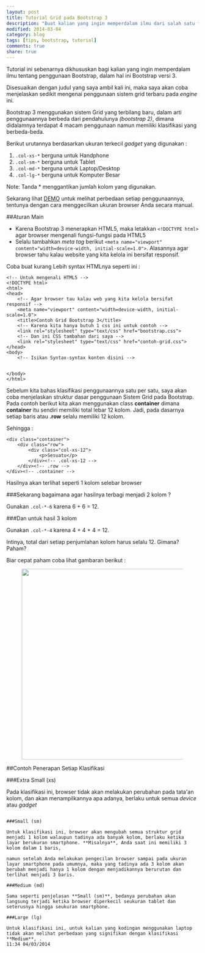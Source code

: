 ```yaml
---
layout: post
title: Tutorial Grid pada Bootstrap 3
description: "Buat kalian yang ingin memperdalam ilmu dari salah satu fungsi dalam bootstrap, dan buat kalian yang sering buat web menggunakan template jadi buatan orang lain."
modified: 2014-03-04
category: blog
tags: [tips, bootstrap, tutorial]
comments: true
share: true
---
```


Tutorial ini sebenarnya dikhususkan bagi kalian yang ingin memperdalam ilmu tentang penggunaan Bootstrap, dalam hal ini Bootstrap versi 3. 

Disesuaikan dengan judul yang saya ambil kali ini, maka saya akan coba menjelaskan sedikit mengenai penggunaan sistem grid terbaru pada *engine* ini.

Bootstrap 3 menggunakan sistem Grid yang terbilang baru, dalam arti penggunaannya berbeda dari pendahulunya *(bootstrap 2)*, dimana  didalamnya terdapat 4 macam penggunaan namun memiliki klasifikasi yang berbeda-beda. 

Berikut urutannya berdasarkan ukuran terkecil *gadget* yang digunakan :

1. `.col-xs-*` berguna untuk Handphone
2. `.col-sm-*` berguna untuk Tablet
3. `.col-md-*` berguna untuk Laptop/Desktop
4. `.col-lg-*` berguna untuk Komputer Besar

Note: Tanda * menggantikan jumlah kolom yang digunakan.

Sekarang lihat [DEMO]() untuk melihat perbedaan setiap penggunaannya, tentunya dengan cara menggecilkan ukuran browser Anda secara manual.

##Aturan Main

- Karena Bootstrap 3 menerapkan HTML5, maka letakkan `<!DOCTYPE html>` agar browser mengenali fungsi-fungsi pada HTML5
- Selalu tambahkan *meta tag* berikut `<meta name="viewport" content="width=device-width, initial-scale=1.0">`. Alasannya agar browser tahu kalau website yang kita kelola ini bersifat responsif.

Coba buat kurang Lebih syntax HTMLnya seperti ini :

	<!-- Untuk mengenali HTML5 -->
	<!DOCTYPE html>
	<html>
	<head>
		<!-- Agar browser tau kalau web yang kita kelola bersifat responsif -->
		<meta name="viewport" content="width=device-width, initial-scale=1.0">
		<title>Contoh Grid Bootstrap 3</title>
		<!-- Karena kita hanya butuh 1 css ini untuk contoh -->
		<link rel="stylesheet" type="text/css" href="bootstrap.css">
		<!-- Dan ini CSS tambahan dari saya -->
		<link rel="stylesheet" type="text/css" href="contoh-grid.css">
	</head>
	<body>
		<!-- Isikan Syntax-syntax konten disini -->


	</body>
	</html>

Sebelum kita bahas klasifikasi penggunaannya satu per satu, saya akan coba menjelaskan struktur dasar penggunaan Sistem Grid pada Bootstrap. Pada contoh berikut kita akan menggunakan class **container** dimana **container** itu sendiri memiliki total lebar 12 kolom. Jadi, pada dasarnya setiap baris atau **.row** selalu memiliki 12 kolom.

Sehingga :

	<div class="container">
		<div class="row">
			<div class="col-xs-12">
				<p>Sesuatu</p>
			</div><!-- .col-xs-12 -->
		</div><!-- .row -->
	</div><!-- .container -->

Hasilnya akan terlihat seperti 1 kolom selebar browser

###Sekarang bagaimana agar hasilnya terbagi menjadi 2 kolom ?

Gunakan `.col-*-6` karena 6 + 6 = 12.

###Dan untuk hasil 3 kolom

Gunakan `.col-*-4` karena 4 + 4 + 4 = 12.

Intinya, total dari setiap penjumlahan kolom harus selalu 12. Gimana? Paham? 

Biar cepat paham coba lihat gambaran berikut :

<figure>
	<center>
		<a href="{{ site.url }}/assets/post/2014-03-01-bootstrap-3-grid-tutorial-1.jpg" target="_blank"> 
			<img src="{{ site.url }}/assets/post/2014-03-01-bootstrap-3-grid-tutorial-1.jpg" width="500px"/>
		</a>
	</center>
</figure>


##Contoh Penerapan Setiap Klasifikasi

###Extra Small (xs)

Pada klasifikasi ini, browser tidak akan melakukan perubahan pada tata'an kolom, dan akan menampilkannya apa adanya, berlaku untuk semua *device* atau *gadget*

```

###Small (sm)

Untuk klasifikasi ini, browser akan mengubah semua struktur grid menjadi 1 kolom walaupun tadinya ada banyak kolom, berlaku ketika layar berukuran smartphone. **Misalnya**, Anda saat ini memiliki 3 kolom dalam 1 baris, 

namun setelah Anda melakukan pengecilan browser sampai pada ukuran layar smartphone pada umumnya, maka yang tadinya ada 3 kolom akan berubah menjadi hanya 1 kolom dengan menjadikannya berurutan dan terlihat menjadi 3 baris.

###Medium (md)

Sama seperti penjelasan **Small (sm)**, bedanya perubahan akan langsung terjadi ketika browser diperkecil seukuran tablet dan seterusnya hingga seukuran smartphone.

###Large (lg)

Untuk klasifikasi ini, untuk kalian yang kodingan menggunakan laptop tidak akan melihat perbedaan yang signifikan dengan klasifikasi **Medium**, .
11:34 04/03/2014